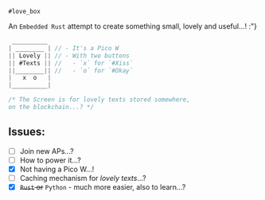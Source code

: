`#love_box`

An `Embedded Rust` attempt to create something small, lovely and useful...! :"}  

```js
 __________
| ________ | // - It's a Pico W
|| Lovely || // - With two buttons
|| #Texts || //   - `x` for `#Xiss`
||________|| //   - `o` for `#Okay`
|   x  o   |
|__________|

/* The Screen is for lovely texts stored somewhere,  
on the blockchain...? */
```

## Issues:
- [ ] Join new APs...?
- [ ] How to power it...?
- [x] Not having a Pico W...!
- [ ] Caching mechanism for *lovely texts*...?
- [x] ~~`Rust` or~~ `Python` - much more easier, also to learn...?

